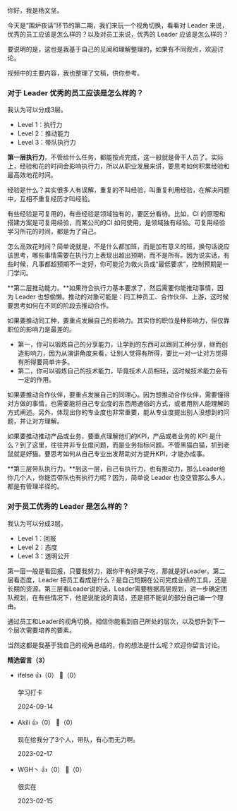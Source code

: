 你好，我是杨文坚。

今天是“围炉夜话”环节的第二期，我们来玩一个视角切换，看看对 Leader 来说，优秀的员⼯应该是怎么样的？以及对员⼯来说，优秀的 Leader 应该是怎么样的？

要说明的是，这也是我基于自己的见闻和理解整理的，如果有不同观点，欢迎讨论。

视频中的主要内容，我也整理了文稿，供你参考。

### 对于 Leader 优秀的员⼯应该是怎么样的？

我认为可以分成3层。

- Level 1：执⾏⼒
- Level 2：推动能⼒
- Level 3：带队执⾏⼒

**第一层执行力**，不管给什么任务，都能按点完成，这⼀般就是⻣⼲⼈员了。实际上，经验和花的时间会影响执⾏⼒，所以从职业发展来讲，要思考如何积累经验和最⾼效地花时间。

经验是什么？其实很多人有误解，重复的不叫经验，叫重复利⽤经验，在解决问题中，互相不重复经历才叫经验。

有些经验是可复⽤的，有些经验是领域独有的，要区分看待。比如，CI 的原理和搭建⽅案是可复⽤经验，而某公司的CI 如何使⽤，是领域独有经验。可复⽤经验学习所花的时间，都是为了⾃⼰。

怎么⾼效花时间？简单说就是，不是什么都加班，⽽是加有意义的班，换句话说应该思考，哪些事情需要在执⾏⼒上表现出超出预期，⽽不是所有。因为说实话，有些时候，凡事都超预期不⼀定好，你可能沦为救⽕员或“最低要求”，控制预期是⼀⻔学问。

**第二层推动能⼒。**如果符合执⾏⼒基本要求了，然后需要你能推动事情，因为 Leader 也想偷懒。推动的对象可能是：同⼯种员⼯、合作伙伴、上游，这时候要思考如何在不同的阶段去推动合作。

如果要推动同⼯种，要重点发展自己的影响⼒。其实你的职位是种影响⼒，但仅靠职位的影响⼒是最差的。

- 第一，你可以锻炼⾃⼰的分享能⼒，让学到的东⻄可以跟同⼯种分享，继⽽创造影响⼒，因为从演讲⻆度来看，让别⼈觉得有所得，要⽐⼀对⼀让对⽅觉得有所得要简单许多。
- 第二，你可以锻炼自己的技术能⼒，毕竟技术⼈员相轻，这时候技术能⼒会有⼀定的作⽤。

如果要推动合作伙伴，要重点发展自己的同理⼼。因为想推动合作伙伴，需要懂得对⽅做的事情，也需要能将⾃⼰专业度的东⻄⽤通俗的方式，或者用别⼈能理解的⽅式阐述。另外，体现出你的专业度也非常重要，能从专业度提出别⼈没想到的问题，并让对⽅理解。

如果要推动推动产品或业务，要重点理解他们的KPI，产品或者业务的 KPI 是什么？到了这⾥，往往并⾮专业度问题，⽽是业务指标问题。不管⿊猫⽩猫，抓到⽼⿏就是好猫。要思考如何从⾃⼰专业出发帮助对⽅提升KPI，才能办成事。

**第三层带队执⾏⼒。**到这一层，⾃⼰有执⾏⼒，也有推动⼒，那么Leader给你⼏个⼈，你能否带队也有执⾏⼒呢？因为，简单说 Leader 也没空管那么多⼈，都是有管理半径的。

### 对于员⼯优秀的 Leader 是怎么样的？

我认为可以分成3层。

- Level 1：回报
- Level 2：态度
- Level 3：透明公开

第一层一般是看回报，只要我努⼒，跟你⼲有好果⼦吃，那就是好Leader。第二层看态度，Leader 把员⼯看成是什么？是⾃⼰短期在公司完成业绩的⼯具，还是⻓期的资源。第三层看Leader说的话，Leader需要根据高层规划，进一步确定团队规划，在有些情况下，他是说能说的真话，还是把不能说的部分⾃⼰编⼀个理由。

通过员工和Leader的视角切换，相信你能看到自己所处的层次，以及想升到下一个层次需要培养的要素。

当然这都是我基于我自己的视角总结的，你的想法是什么呢？欢迎你留言讨论。
<div><strong>精选留言（3）</strong></div><ul>
<li><span>ifelse</span> 👍（0） 💬（0）<p>学习打卡</p>2024-09-14</li><br/><li><span>Akili</span> 👍（0） 💬（0）<p>现在给我分了3个人，带队，有心而无力啊。</p>2023-02-17</li><br/><li><span>WGH丶</span> 👍（0） 💬（0）<p>很实在</p>2023-02-15</li><br/>
</ul>